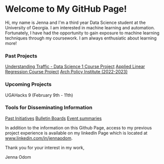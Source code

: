 # Welcome to My GitHub Page!

Hi, my name is Jenna and I'm a third year Data Science student at the University of Georgia. I am interested in machine learning and automation. Fortunately, I have had the opportunity to gain exposure to machine learning techniques through my coursework. I am always enthusiatic about learning more!

### Past Projects 
[Understanding Traffic - Data Science 1 Course Project]()
[Applied Linear Regression Course Project]()
[Arch Policy Institute (2022-2023)]()

### Upcoming Projects
UGAHacks 9 (February 9th - 11th)

### Tools for Disseminating Information 
[Past Initiatives]()
[Bulletin Boards]()
[Event summaries]()

In addition to the information on this Github Page, access to my previous project experience is available on my linkedIn Page which is located at www.linkedin.com/in/jennaodom.

Thank you for your interest in my work,

Jenna Odom

